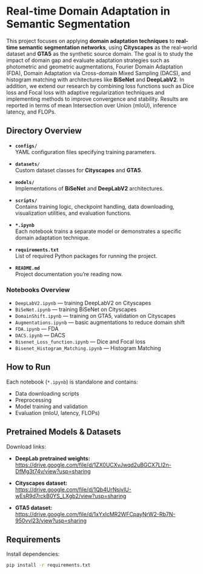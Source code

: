 # Real-time Domain Adaptation in Semantic Segmentation

This project focuses on applying **domain adaptation techniques** to **real-time semantic segmentation networks**, using **Cityscapes** as the real-world dataset and **GTA5** as the synthetic source domain. The goal is to study the impact of domain gap and evaluate adaptation strategies such as photometric and geometric augmentations, Fourier Domain Adaptation (FDA), Domain Adaptation via Cross-domain Mixed Sampling (DACS), and histogram matching with architectures like **BiSeNet** and **DeepLabV2**. In addition, we extend our research by combining loss functions such as Dice loss and Focal loss with adaptive regularization techniques and implementing methods to improve convergence and stability. Results are reported in terms of mean Intersection over Union (mIoU), inference latency, and FLOPs.


## Directory Overview

- **`configs/`**  
  YAML configuration files specifying training parameters.

- **`datasets/`**  
  Custom dataset classes for **Cityscapes** and **GTA5**.

- **`models/`**  
  Implementations of **BiSeNet** and **DeepLabV2** architectures.

- **`scripts/`**  
  Contains training logic, checkpoint handling, data downloading, visualization utilities, and evaluation functions.

- **`*.ipynb`**  
  Each notebook trains a separate model or demonstrates a specific domain adaptation technique.

- **`requirements.txt`**  
  List of required Python packages for running the project.

- **`README.md`**  
  Project documentation you’re reading now.

### Notebooks Overview

- `DeepLabV2.ipynb` — training DeepLabV2 on Cityscapes
- `BiSeNet.ipynb` — training BiSeNet on Cityscapes
- `DomainShift.ipynb` — training on GTA5, validation on Cityscapes
- `Augmentations.ipynb` — basic augmentations to reduce domain shift
- `FDA.ipynb` — FDA
- `DACS.ipynb` — DACS
- `Bisenet_Loss_function.ipynb` — Dice and Focal loss
- `Bisenet_Histogram_Matching.ipynb` — Histogram Matching

## How to Run

Each notebook (`*.ipynb`) is standalone and contains:
- Data downloading scripts
- Preprocessing
- Model training and validation
- Evaluation (mIoU, latency, FLOPs)


## Pretrained Models & Datasets

Download links:

- **DeepLab pretrained weights:**  
  https://drive.google.com/file/d/1ZX0UCXvJwqd2uBGCX7LI2n-DfMg3t74v/view?usp=sharing
  
- **Cityscapes dataset:**  
  https://drive.google.com/file/d/1Qb4UrNsjvlU-wEsR9d7rckB0YS_LXgb2/view?usp=sharing
  
- **GTA5 dataset:**  
  https://drive.google.com/file/d/1xYxlcMR2WFCpayNrW2-Rb7N-950vvl23/view?usp=sharing


## Requirements

Install dependencies:

```bash
pip install -r requirements.txt

